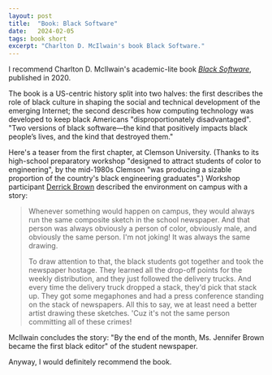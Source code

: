 ```yaml
---
layout: post
title:  "Book: Black Software"
date:   2024-02-05
tags: book short
excerpt: "Charlton D. McIlwain's book Black Software."
---
```


I recommend Charlton D. McIlwain's academic-lite book [_Black Software_](https://global.oup.com/academic/product/black-software-9780190863845?cc=us&lang=en&), published in 2020.

The book is a US-centric history split into two halves: the first describes the role of black culture in shaping the social and technical development of the emerging Internet; the second describes how computing technology was developed to keep black Americans "disproportionately disadvantaged".  "Two versions of black software—the kind that positively impacts black people’s lives, and the kind that destroyed them."

Here's a teaser from the first chapter, at Clemson University. (Thanks to its high-school preparatory workshop "designed to attract students of color to engineering", by the mid-1980s Clemson "was producing a sizable proportion of the country's black engineering graduates".) Workshop participant [Derrick Brown](https://www.blackpast.org/african-american-history/derrick-brown-1969/) described the environment on campus with a story:

>Whenever something would happen on campus, they would always run the same composite sketch in the school newspaper. And that person was always obviously a person of color, obviously male, and obviously the same person. I'm not joking! It was always the same drawing.
>
>To draw attention to that, the black students got together and took the newspaper hostage. They learned all the drop-off points for the weekly distribution, and they just followed the delivery trucks. And every time the delivery truck dropped a stack, they'd pick that stack up. They got some megaphones and had a press conference standing on the stack of newspapers. All this to say, we at least need a better artist drawing these sketches. 'Cuz it's not the same person committing all of these crimes!

McIlwain concludes the story: "By the end of the month, Ms. Jennifer Brown became the first black editor" of the student newspaper.

Anyway, I would definitely recommend the book.